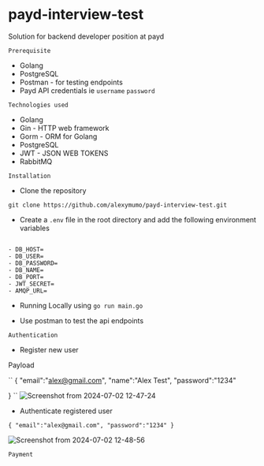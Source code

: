 # payd-interview-test

Solution for backend developer position at payd 

``Prerequisite``
- Golang
- PostgreSQL 
- Postman - for testing endpoints
- Payd API credentials ie ``username`` ``password``

``Technologies used``
- Golang
- Gin - HTTP web framework
- Gorm - ORM for Golang
- PostgreSQL
- JWT - JSON WEB TOKENS
- RabbitMQ

``Installation``

- Clone the repository 

``git clone https://github.com/alexymumo/payd-interview-test.git``

- Create a `.env` file in the root directory and add the following environment variables

```

- DB_HOST=
- DB_USER=
- DB_PASSWORD=
- DB_NAME=
- DB_PORT=
- JWT_SECRET=
- AMQP_URL=

```

- Running Locally using  ``go run main.go``

- Use postman to test the api endpoints


``Authentication``

- Register new user

Payload

``
{
    "email":"alex@gmail.com",
    "name":"Alex Test",
    "password":"1234"

}
``
![Screenshot from 2024-07-02 12-47-24](https://github.com/alexymumo/payd-interview-test/assets/56880898/3ed26f31-c66b-4975-a699-acb204ff603b)


- Authenticate registered user

``
{
    "email":"alex@gmail.com",
    "password":"1234"
}
``

![Screenshot from 2024-07-02 12-48-56](https://github.com/alexymumo/payd-interview-test/assets/56880898/4320501a-a2d5-481a-bcf3-b596def7bfdd)


``Payment``

